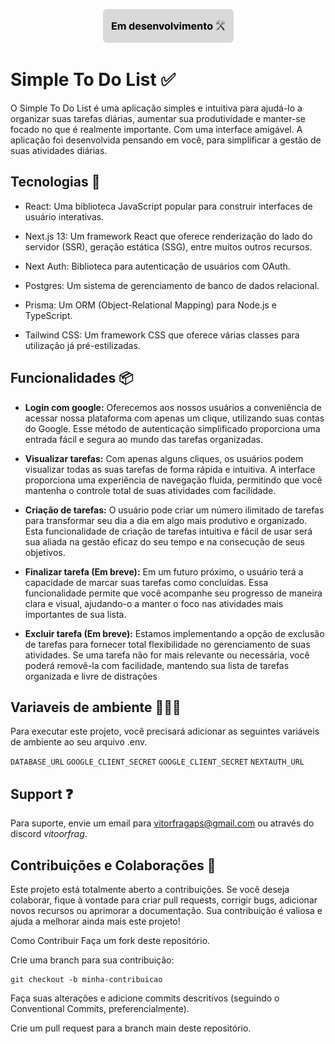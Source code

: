 <div align="center">
  
![Projeto em desenvolvimento](https://raw.githubusercontent.com/vitoorfraga/simple-to-do-list/main/public/dev-badge.png)

</div>


# Simple To Do List ✅

O Simple To Do List é uma aplicação simples e intuitiva para ajudá-lo a organizar suas tarefas diárias, aumentar sua produtividade e manter-se focado no que é realmente importante. Com uma interface amigável. A aplicação foi desenvolvida pensando em você, para simplificar a gestão de suas atividades diárias.



## Tecnologias 🚀

- React: Uma biblioteca JavaScript popular para construir interfaces de usuário interativas.

- Next.js 13: Um framework React que oferece renderização do lado do servidor (SSR), geração estática (SSG), entre muitos outros recursos.

- Next Auth: Biblioteca para autenticação de usuários com OAuth.

- Postgres: Um sistema de gerenciamento de banco de dados relacional.

- Prisma: Um ORM (Object-Relational Mapping) para Node.js e TypeScript.

- Tailwind CSS: Um framework CSS que oferece várias classes para utilização já pré-estilizadas.


## Funcionalidades 📦

- **Login com google:** Oferecemos aos nossos usuários a conveniência de acessar nossa plataforma com apenas um clique, utilizando suas contas do Google. Esse método de autenticação simplificado proporciona uma entrada fácil e segura ao mundo das tarefas organizadas.

- **Visualizar tarefas:** Com apenas alguns cliques, os usuários podem visualizar todas as suas tarefas de forma rápida e intuitiva. A interface proporciona uma experiência de navegação fluida, permitindo que você mantenha o controle total de suas atividades com facilidade.

- **Criação de tarefas:** O usuário pode criar um número ilimitado de tarefas para transformar seu dia a dia em algo mais produtivo e organizado. Esta funcionalidade de criação de tarefas intuitiva e fácil de usar será sua aliada na gestão eficaz do seu tempo e na consecução de seus objetivos.

- **Finalizar tarefa (Em breve):** Em um futuro próximo, o usuário terá a capacidade de marcar suas tarefas como concluídas. Essa funcionalidade permite que você acompanhe seu progresso de maneira clara e visual, ajudando-o a manter o foco nas atividades mais importantes de sua lista.

- **Excluir tarefa (Em breve):** Estamos implementando a opção de exclusão de tarefas para fornecer total flexibilidade no gerenciamento de suas atividades. Se uma tarefa não for mais relevante ou necessária, você poderá removê-la com facilidade, mantendo sua lista de tarefas organizada e livre de distrações
  
## Variaveis de ambiente 🕵🏻‍♂️
Para executar este projeto, você precisará adicionar as seguintes variáveis de ambiente ao seu arquivo .env.

`DATABASE_URL`
`GOOGLE_CLIENT_SECRET`
`GOOGLE_CLIENT_SECRET`
`NEXTAUTH_URL`


## Support ❓

Para suporte, envie um email para vitorfragaps@gmail.com ou através do discord *vitoorfrag*.


## Contribuições e Colaborações 🤝
Este projeto está totalmente aberto a contribuições. Se você deseja colaborar, fique à vontade para criar pull requests, corrigir bugs, adicionar novos recursos ou aprimorar a documentação. Sua contribuição é valiosa e ajuda a melhorar ainda mais este projeto!

Como Contribuir
Faça um fork deste repositório.

Crie uma branch para sua contribuição:

    git checkout -b minha-contribuicao
Faça suas alterações e adicione commits descritivos (seguindo o Conventional Commits, preferencialmente).

Crie um pull request para a branch main deste repositório.

